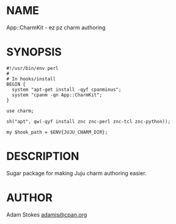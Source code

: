 # NAME

App::CharmKit - ez pz charm authoring

# SYNOPSIS

    #!/usr/bin/env perl
    #
    # In hooks/install
    BEGIN {
      system "apt-get install -qyf cpanminus";
      system "cpanm -qn App::CharmKit";
    }

    use charm;

    sh("apt", qw(-qyf install znc znc-perl znc-tcl znc-python));

    my $hook_path = $ENV{JUJU_CHARM_DIR};

# DESCRIPTION

Sugar package for making Juju charm authoring easier.

# AUTHOR

Adam Stokes <adamjs@cpan.org>
